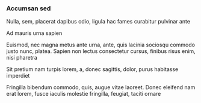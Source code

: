 ### Accumsan sed

Nulla, sem, placerat dapibus odio, ligula hac fames curabitur pulvinar ante

Ad mauris urna sapien

Euismod, nec magna metus ante urna, ante, quis lacinia sociosqu commodo justo nunc, platea. Sapien non lectus consectetur cursus, finibus risus enim, nisi pharetra

Sit pretium nam turpis lorem, a, donec sagittis, dolor, purus habitasse imperdiet

Fringilla bibendum commodo, quis, augue vitae laoreet. Donec eleifend nam erat lorem, fusce iaculis molestie fringilla, feugiat, taciti ornare


